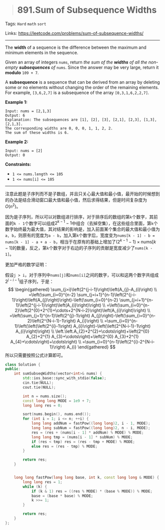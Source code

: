 > # 891.Sum of Subsequence Widths

Tags: `Hard` `math` `sort`

Links: https://leetcode.com/problems/sum-of-subsequence-widths/

----

The **width** of a sequence is the difference between the maximum and minimum elements in the sequence.

Given an array of integers `nums`, return *the sum of the **widths** of all the non-empty **subsequences** of* `nums`. Since the answer may be very large, return it **modulo** `109 + 7`.

A **subsequence** is a sequence that can be derived from an array by deleting some or no elements without changing the order of the remaining elements. For example, `[3,6,2,7]` is a subsequence of the array `[0,3,1,6,2,2,7]`.

 

**Example 1:**

```
Input: nums = [2,1,3]
Output: 6
Explanation: The subsequences are [1], [2], [3], [2,1], [2,3], [1,3], [2,1,3].
The corresponding widths are 0, 0, 0, 1, 1, 2, 2.
The sum of these widths is 6.
```

**Example 2:**

```
Input: nums = [2]
Output: 0
```

 

**Constraints:**

- `1 <= nums.length <= 105`
- `1 <= nums[i] <= 105`

-----

注意此题是子序列而不是子数组，并且只关心最大值和最小值，最开始的时候想到的办法是结合滑动窗口最大值和最小值，然后求得结果，但是时间复杂度为$O(n^2)$。

因为是子序列，所以可以对数组进行排序，对于排序后的数组的第`k`个数字，其前面的`k - 1`个数字可以组成$2^{k - 1} - 1$中组合（去掉空集），在这些组合里面，第`k`个数字始终最为最大值，其对结果的影响是，加入前面某个集合的最大值和最小值为`a, b`，则原有的宽度为`a - b`，加入第`k`个数字后，宽度变为`nums[k - 1] - b = nums[k - 1] - a + a - b`，相当于在原有的基础上增加了$(2^{k - 1} - 1) \times \text{nums}[k - 1]$的数量，反之，第`k`个数字对于右边的子序列的贡献是宽度减少了`nums[k - 1]`。

更加严格的数学证明：

假设`j > i`，对于序列中`nums[j]`和`nums[i]`之间的数字，可以和这两个数字共组成$2 ^ {j - i - 1}$组子序列，于是：
$$
\begin{gathered}
\sum_{j>i}\left(2^{j-i-1}\right)\left(A_{j}-A_{i}\right) \\
=\left(\sum_{i=0}^{n-2} \sum_{j=i+1}^{n-1}\left(2^{j-i-1}\right)\left(A_{j}\right)\right)-\left(\sum_{i=0}^{n-2} \sum_{j=i+1}^{n-1}\left(2^{j-i-1}\right)\left(A_{i}\right)\right) \\
=\left(\sum_{i=0}^{n-2}\left(2^{0}+2^{1}+\cdots+2^{N-i-2}\right)\left(A_{i}\right)\right) \\
=\left(\sum_{j=1}^{n-1}\left(2^{j}-1\right) A_{j}\right)-\left(\sum_{i=0}^{n-2}\left(2^{N-i-1}-1\right) A_{i}\right) \\
=\sum_{i=0}^{n-1}\left(\left(\left(2^{i}-1\right) A_{i}\right)-\left(\left(2^{N-i-1}-1\right) A_{i}\right)\right) \\
\left.\left.A_{2}+2^{2}+\cdots\right)+\left(2^{0} A_{2}+2^{1} A_{3}+\cdots\right)+\left(2^{0} A_{3}+2^{1} A_{4}+\cdots\right)+\cdots\right) \\
=\sum_{i=0}^{n-1}\left(2^{i}-2^{N-i-1}\right) A_{i}
\end{gathered}
$$
所以只需要按照公式计算即可。

```c++
class Solution {
public:
    int sumSubseqWidths(vector<int>& nums) {
    	std::ios_base::sync_with_stdio(false);
    	cin.tie(NULL);
    	cout.tie(NULL);

    	int n = nums.size();
    	const long long MODE = 1e9 + 7;
    	long long res = 0;

        sort(nums.begin(), nums.end());
    	for (int i = 1; i <= n; ++i) {
    		long long addNum = fastPow((long long)2, i - 1, MODE);
    		long long subNum = fastPow((long long)2, n - i, MODE);
    		res = (res + (nums[i - 1] * addNum) % MODE) % MODE;
    		long long tmp = (nums[i - 1] * subNum) % MODE;
    		if (res < tmp) res = (res - tmp + MODE) % MODE;
    		else res = (res - tmp) % MODE;
    	}

    	return res;
    }


    long long fastPow(long long base, int k, const long long & MODE) {
    	long long res = 1;
    	while (k) {
    		if (k & 1) res = ((res % MODE) * (base % MODE)) % MODE;
    		base = (base * base) % MODE;
            k >>= 1;
    	}

    	return res;
    }
};
```

